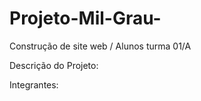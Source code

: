 # Projeto-Mil-Grau-
Construção de site web / Alunos turma 01/A

Descrição do Projeto:

Integrantes:
